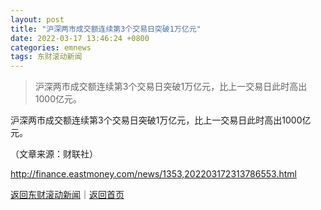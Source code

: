 ```yaml
---
layout: post
title: "沪深两市成交额连续第3个交易日突破1万亿元"
date: 2022-03-17 13:46:24 +0800
categories: emnews
tags: 东财滚动新闻
---
```

> 沪深两市成交额连续第3个交易日突破1万亿元，比上一交易日此时高出1000亿元。

<p>沪深两市成交额连续第3个交易日突破1万亿元，比上一交易日此时高出1000亿元。</p><p class="em_media">（文章来源：财联社）</p>

<http://finance.eastmoney.com/news/1353,202203172313786553.html>

[返回东财滚动新闻](//finews.withounder.com/emnews/)｜[返回首页](//finews.withounder.com/)